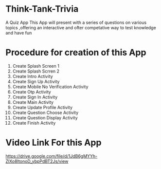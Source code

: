 # Think-Tank-Trivia
   A Quiz App This App will present with a series of questions on various topics ,offering an interactive and ofter competative way to test knowledge and have fun 
# Procedure for creation of this App   
   1) Create Splash Screen 1
   2) Create Splash Scrren 2
   3) Create Intro Activity
   4) Create Sign Up Activity
   5) Create Mobile No Verification Activity
   6) Create Otp Activity
   7) Create Sign In Activity
   8) Create Main Activity
   9) Create Update Profile Activity 
   10) Create Question Choose Activity
   11) Create Question Display Activity
   12) Create Finish Activity
# Video Link For this App
   https://drive.google.com/file/d/1JdB6gMYYh-ZlXo8ItonoD_ybpPdBT2Js/view
   
